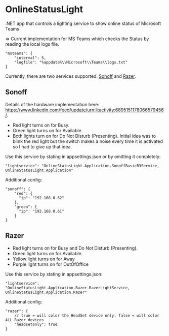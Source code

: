 # OnlineStatusLight
.NET app that controls a lighting service to show online status of Microsoft Teams

=> Current implementation for MS Teams which checks the Status by reading the local logs file.
```
"msteams": {
    "interval": 5,
    "logfile": "%appdata%\\Microsoft\\Teams\\logs.txt"
}
```
Currently, there are two services supported: [Sonoff](#sonoff) and [Razer](#razer).

## Sonoff

Details of the hardware implementation here: https://www.linkedin.com/feed/update/urn:li:activity:6895151178066579456/.

- Red light turns on for Busy.
- Green light turns on for Available.
- Both lights turn on for Do Not Disturb (Presenting). Initial idea was to blink the red light but the switch makes a noise every time it is activated so I had to give up that idea.

Use this service by stating in appsettings.json or by omitting it completely:
```
"lightservice": "OnlineStatusLight.Application.SonoffBasicR3Service, OnlineStatusLight.Application"
```
Additional config:
```
"sonoff": {
    "red": {
      "ip": "192.168.0.62"
    },
    "green": {
      "ip": "192.168.0.61"
    }
}
```

## Razer
- Red light turns on for Busy and Do Not Disturb (Presenting).
- Green light turns on for Available.
- Yellow light turns on for Away
- Purple light turns on for OutOfOffice

Use this service by stating in appsettings.json:
```
"lightservice": "OnlineStatusLight.Application.Razer.RazerLightService, OnlineStatusLight.Application.Razer"
```
Additional config:
```
"razer": {
    // true = will color the HeadSet device only. false = will color ALL Razer devices
    "headsetonly": true
}
```